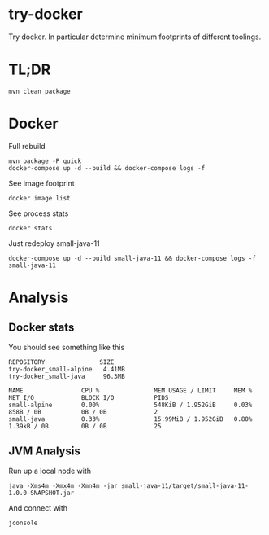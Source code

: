 # try-docker

Try docker.  In particular determine minimum footprints of different toolings.

# TL;DR

    mvn clean package

# Docker

Full rebuild

    mvn package -P quick
    docker-compose up -d --build && docker-compose logs -f    
    
See image footprint

    docker image list

See process stats

    docker stats


Just redeploy small-java-11

    docker-compose up -d --build small-java-11 && docker-compose logs -f small-java-11


# Analysis

## Docker stats

You should see something like this

```
REPOSITORY               SIZE
try-docker_small-alpine   4.41MB
try-docker_small-java     96.3MB

NAME                CPU %               MEM USAGE / LIMIT     MEM %               NET I/O             BLOCK I/O           PIDS
small-alpine        0.00%               548KiB / 1.952GiB     0.03%               858B / 0B           0B / 0B             2
small-java          0.33%               15.99MiB / 1.952GiB   0.80%               1.39kB / 0B         0B / 0B             25
```

## JVM Analysis

Run up a local node with

    java -Xms4m -Xmx4m -Xmn4m -jar small-java-11/target/small-java-11-1.0.0-SNAPSHOT.jar

And connect with

    jconsole



